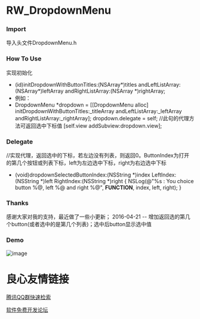 # RW_DropdownMenu

### Import
导入头文件DropdownMenu.h

### How To Use
实现初始化
- (id)initDropdownWithButtonTitles:(NSArray*)titles andLeftListArray:(NSArray*)leftArray andRightListArray:(NSArray *)rightArray;
- 例如：
- DropdownMenu *dropdown = [[DropdownMenu alloc] initDropdownWithButtonTitles:_titleArray andLeftListArray:_leftArray andRightListArray:_rightArray];
   dropdown.delegate = self;   //此句的代理方法可返回选中下标值
   [self.view addSubview:dropdown.view];

### Delegate
//实现代理，返回选中的下标，若左边没有列表，则返回0。ButtonIndex为打开的第几个按钮或列表下标，left为左边选中下标，right为右边选中下标
- (void)dropdownSelectedButtonIndex:(NSString *)index LeftIndex:(NSString *)left RightIndex:(NSString *)right {
    NSLog(@"%s : You choice button %@, left %@ and right %@", __FUNCTION__, index, left, right);
}

### Thanks
感谢大家对我的支持，最近做了一些小更新；
 2016-04-21 -- 增加返回选的第几个button(或者选中的是第几个列表)；选中后button显示选中值

### Demo
![image](https://github.com/Ryan-Wong-iOS/RW_DropdownMenu/blob/master/RW_DropdownMenu/demo.gif)


 # 良心友情链接

[腾讯QQ群快速检索](http://u.720life.cn/s/8cf73f7c)

[软件免费开发论坛](http://u.720life.cn/s/bbb01dc0)